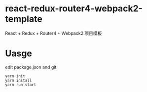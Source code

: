 # react-redux-router4-webpack2-template
React + Redux + Router4 + Webpack2 项目模板

# Uasge

edit package.json and git  

```shell
yarn init
yarn install
yarn run start
```
